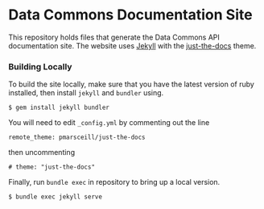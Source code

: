 # Data Commons Documentation Site

This repository holds files that generate the Data Commons API documentation site. The website uses [Jekyll](https://jekyllrb.com) with the [just-the-docs](https://pmarsceill.github.io/just-the-docs/) theme.

### Building Locally

To build the site locally, make sure that you have the latest version of ruby installed, then install `jekyll` and `bundler` using.

    $ gem install jekyll bundler

You will need to edit `_config.yml` by commenting out the line

    remote_theme: pmarsceill/just-the-docs

then uncommenting

    # theme: "just-the-docs"

Finally, run `bundle exec` in repository to bring up a local version.

    $ bundle exec jekyll serve
